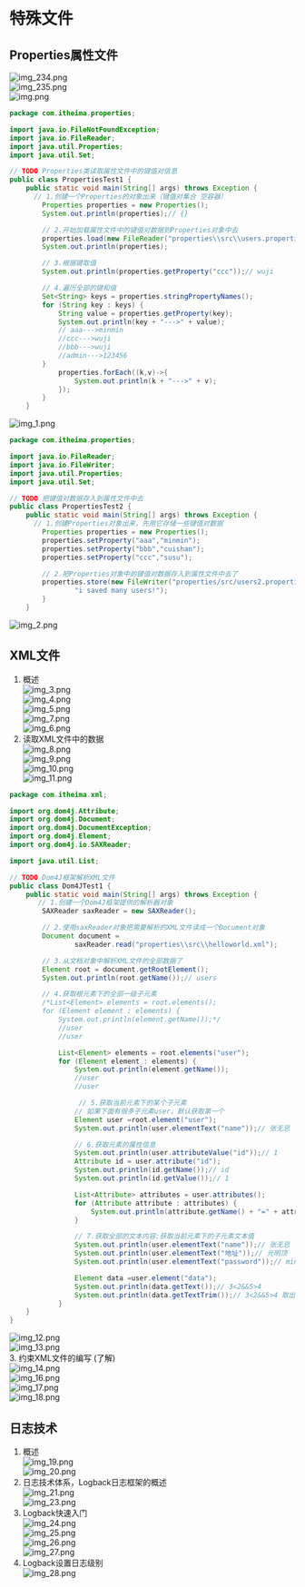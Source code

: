 # 特殊文件  

##   Properties属性文件  
![img_234.png](../image/image2/img_234.png)  
![img_235.png](../image/image2/img_235.png)  
![img.png](../image/image3/img.png)  
```java
package com.itheima.properties;

import java.io.FileNotFoundException;
import java.io.FileReader;
import java.util.Properties;
import java.util.Set;

// TODO Properties类读取属性文件中的键值对信息
public class PropertiesTest1 {
    public static void main(String[] args) throws Exception {
      // 1.创建一个Properties的对象出来（键值对集合 空容器）
        Properties properties = new Properties();
        System.out.println(properties);// {}

        // 2.开始加载属性文件中的键值对数据到Properties对象中去
        properties.load(new FileReader("properties\\src\\users.properties"));
        System.out.println(properties);

        // 3.根据键取值
        System.out.println(properties.getProperty("ccc"));// wuji

        // 4.遍历全部的键和值
        Set<String> keys = properties.stringPropertyNames();
        for (String key : keys) {
            String value = properties.getProperty(key);
            System.out.println(key + "--->" + value);
            // aaa--->minmin
            //ccc--->wuji
            //bbb--->wuji
            //admin--->123456
        }
            properties.forEach((k,v)->{
                System.out.println(k + "--->" + v);
            });
        }
    }


```
![img_1.png](../image/image3/img_1.png)  
```java
package com.itheima.properties;

import java.io.FileReader;
import java.io.FileWriter;
import java.util.Properties;
import java.util.Set;

// TODO 把键值对数据存入到属性文件中去
public class PropertiesTest2 {
    public static void main(String[] args) throws Exception {
      // 1.创建Properties对象出来，先用它存储一些键值对数据
        Properties properties = new Properties();
        properties.setProperty("aaa","minmin");
        properties.setProperty("bbb","cuishan");
        properties.setProperty("ccc","susu");

        // 2.把Properties对象中的键值对数据存入到属性文件中去了
        properties.store(new FileWriter("properties/src/users2.properties"),
                "i saved many users!");
        }
    }


```
![img_2.png](../image/image3/img_2.png)  

##  XML文件    
1.  概述  
![img_3.png](../image/image3/img_3.png)   
![img_4.png](../image/image3/img_4.png)  
![img_5.png](../image/image3/img_5.png)  
![img_7.png](../image/image3/img_7.png)  
![img_6.png](../image/image3/img_6.png)  
2.  读取XML文件中的数据  
![img_8.png](../image/image3/img_8.png)  
![img_9.png](../image/image3/img_9.png)  
![img_10.png](../image/image3/img_10.png)  
![img_11.png](../image/image3/img_11.png)  
```java
package com.itheima.xml;

import org.dom4j.Attribute;
import org.dom4j.Document;
import org.dom4j.DocumentException;
import org.dom4j.Element;
import org.dom4j.io.SAXReader;

import java.util.List;

// TODO Dom4J框架解析XML文件
public class Dom4JTest1 {
    public static void main(String[] args) throws Exception {
       // 1.创建一个Dom4J框架提供的解析器对象
        SAXReader saxReader = new SAXReader();

        // 2.使用saxReader对象把需要解析的XML文件读成一个Document对象
        Document document =
                saxReader.read("properties\\src\\helloworld.xml");

        // 3.从文档对象中解析XML文件的全部数据了
        Element root = document.getRootElement();
        System.out.println(root.getName());// users

        // 4.获取根元素下的全部一级子元素
        /*List<Element> elements = root.elements();
        for (Element element : elements) {
            System.out.println(element.getName());*/
            //user
            //user

            List<Element> elements = root.elements("user");
            for (Element element : elements) {
                System.out.println(element.getName());
                //user
                //user

                 // 5.获取当前元素下的某个子元素
                // 如果下面有很多子元素user，默认获取第一个
                Element user =root.element("user");
                System.out.println(user.elementText("name"));// 张无忌

                // 6.获取元素的属性信息
                System.out.println(user.attributeValue("id"));// 1
                Attribute id = user.attribute("id");
                System.out.println(id.getName());// id
                System.out.println(id.getValue());// 1

                List<Attribute> attributes = user.attributes();
                for (Attribute attribute : attributes) {
                    System.out.println(attribute.getName() + "=" + attribute.getValue());
                }

                // 7.获取全部的文本内容:获取当前元素下的子元素文本值
                System.out.println(user.elementText("name"));// 张无忌
                System.out.println(user.elementText("地址"));// 光明顶
                System.out.println(user.elementText("password"));// minmin

                Element data =user.element("data");
                System.out.println(data.getText());// 3<2&&5>4
                System.out.println(data.getTextTrim());// 3<2&&5>4 取出文本去除前后空格
            }
    }
}

```  
![img_12.png](../image/image3/img_12.png)  
![img_13.png](../image/image3/img_13.png)  
3.  约束XML文件的编写 (了解)   
![img_14.png](../image/image3/img_14.png)  
![img_16.png](../image/image3/img_16.png)  
![img_17.png](../image/image3/img_17.png)  
![img_18.png](../image/image3/img_18.png)  

##  日志技术  
1.  概述  
![img_19.png](../image/image3/img_19.png)  
![img_20.png](../image/image3/img_20.png)  
2.  日志技术体系，Logback日志框架的概述  
![img_21.png](../image/image3/img_21.png)  
![img_23.png](../image/image3/img_23.png)  
3.  Logback快速入门  
![img_24.png](../image/image3/img_24.png)  
![img_25.png](../image/image3/img_25.png)  
![img_26.png](../image/image3/img_26.png)  
![img_27.png](../image/image3/img_27.png)  
4.  Logback设置日志级别  
![img_28.png](../image/image3/img_28.png)  







